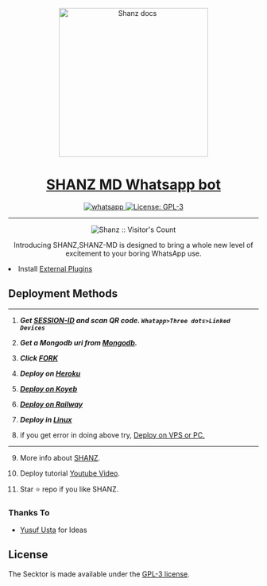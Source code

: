   <p align="center">  
  <a href="https://citel.vercel.app/">
    <img alt="Shanz docs" height="300" src="https://telegra.ph/file/85406903bf0a252a18b8a.jpg">
    <h1 align="center">SHANZ MD Whatsapp bot</h1>
  </a>
</p>
   
<p align="center">

  <a aria-label="Join our chats" href="https://chat.whatsapp.com/IdiOlEAsYiNFZ8Y4lXMYqe" target="_blank">
    <img alt="whatsapp" src="https://img.shields.io/badge/Join Group-25D366?style=for-the-badge&logo=whatsapp&logoColor=white" />
  </a>
 
  <a aria-label="SHANZ-MD is free to use" href="https://github.com/SHANCER1/SHANZ-MD/blob/main/LICENCE" target="_blank">
    <img alt="License: GPL-3" src="https://badges.frapsoft.com/os/gpl/gpl.png?v=103)](https://opensource.org/licenses/GPL-3.0/" target="_blank" />
  </a>
</p>


---

<p align="center"><img src="https://profile-counter.glitch.me/{SamPandey001}/count.svg" alt="Shanz :: Visitor's Count" /></p>

  <p align="center"> Introducing SHANZ,SHANZ-MD is designed to bring a whole new level of excitement to your boring WhatsApp use. </p
 
- Install [External Plugins](https://github.co/SamPan00gins)
## Deployment Methods
---
1. ***Get [SESSION-ID](https://replit.com/@MalinduHirushan/SHANZ-MD) and scan QR code. `Whatapp>Three dots>Linked Devices`***
2.  ***Get a Mongodb uri from [Mongodb](https://www.mongodb.com).***
3.  ***Click [FORK](https://github.com/SHANCER1/SHANZ-MD/fork)***
4.  ***Deploy on [Heroku](heroku.com)***

5. ***[Deploy on Koyeb](https://app.koyeb.com/apps/deploy?type=git&repository=https://github.com/SHANCER1/SHANZ-MD&branch=main&build_command=npm%20i&run_command=npm%20start&env[SESSION_ID]&env[OWNER_NUMBER]&env[MONGODB_URI]&&env[OWNER_NAME]&env[PREFIX]=.&env[THUMB_IMAGE]=https://telegra.ph/file/85406903bf0a252a18b8a.jpg&env[email]=shanzbot1234@gmail.com&env[global_url]=https://www.instagram.com/hiru_shanz/&env[FAKE_COUNTRY_CODE]=92&env[READ_MESSAGE]=false&env[DISABLE_PM]=false&env[ANTI_BAD_WORD]=fuck&env[WORKTYPE]=public&env[THEME]=GOKU&env[PACK_INFO]=Created-by-Mr-SHANZ;SHANZ-MD&name=secktorbot&env[KOYEB_NAME]=shancer1&env[ANTILINK_VALUES]=chat.whatsapp.com&env[PORT]=8000)***

6.  ***[Deploy on Railway](railway.app)***
  
7. ***Deploy in [Linux](https://github.com/SHANCER1/SHANZ-MD#deploy-in-any-shell-including-termux)***

8. if you get error in doing above try, [Deploy on VPS or PC.](https://github.com/SamPandey001/Secktor-Md/blob/main/deploy-on-vps.md)
---
9. More info about [SHANZ](https://youtube.com/channel/UCX9GuKbYYWJ80O3Kymkn3Uw).
10. Deploy tutorial [Youtube Video](https://youtube.com/channel/UCX9GuKbYYWJ80O3Kymkn3Uw).

11. Star ⭐ repo if you like SHANZ.
### Thanks To

- [Yusuf Usta](https://github.com/yusufusta) for Ideas

## License

The Secktor is made available under the [GPL-3 license](https://github.com/SamPandey001/Secktor-Md/blob/main/LICENCE). 

